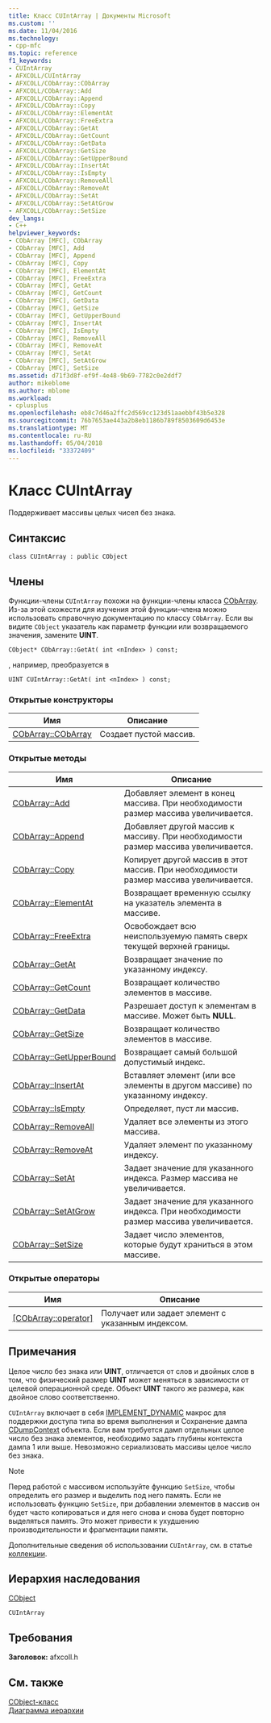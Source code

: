 ```yaml
---
title: Класс CUIntArray | Документы Microsoft
ms.custom: ''
ms.date: 11/04/2016
ms.technology:
- cpp-mfc
ms.topic: reference
f1_keywords:
- CUIntArray
- AFXCOLL/CUIntArray
- AFXCOLL/CObArray::CObArray
- AFXCOLL/CObArray::Add
- AFXCOLL/CObArray::Append
- AFXCOLL/CObArray::Copy
- AFXCOLL/CObArray::ElementAt
- AFXCOLL/CObArray::FreeExtra
- AFXCOLL/CObArray::GetAt
- AFXCOLL/CObArray::GetCount
- AFXCOLL/CObArray::GetData
- AFXCOLL/CObArray::GetSize
- AFXCOLL/CObArray::GetUpperBound
- AFXCOLL/CObArray::InsertAt
- AFXCOLL/CObArray::IsEmpty
- AFXCOLL/CObArray::RemoveAll
- AFXCOLL/CObArray::RemoveAt
- AFXCOLL/CObArray::SetAt
- AFXCOLL/CObArray::SetAtGrow
- AFXCOLL/CObArray::SetSize
dev_langs:
- C++
helpviewer_keywords:
- CObArray [MFC], CObArray
- CObArray [MFC], Add
- CObArray [MFC], Append
- CObArray [MFC], Copy
- CObArray [MFC], ElementAt
- CObArray [MFC], FreeExtra
- CObArray [MFC], GetAt
- CObArray [MFC], GetCount
- CObArray [MFC], GetData
- CObArray [MFC], GetSize
- CObArray [MFC], GetUpperBound
- CObArray [MFC], InsertAt
- CObArray [MFC], IsEmpty
- CObArray [MFC], RemoveAll
- CObArray [MFC], RemoveAt
- CObArray [MFC], SetAt
- CObArray [MFC], SetAtGrow
- CObArray [MFC], SetSize
ms.assetid: d71f3d8f-ef9f-4e48-9b69-7782c0e2ddf7
author: mikeblome
ms.author: mblome
ms.workload:
- cplusplus
ms.openlocfilehash: eb8c7d46a2ffc2d569cc123d51aaebbf43b5e328
ms.sourcegitcommit: 76b7653ae443a2b8eb1186b789f8503609d6453e
ms.translationtype: MT
ms.contentlocale: ru-RU
ms.lasthandoff: 05/04/2018
ms.locfileid: "33372409"
---
```

# <a name="cuintarray-class"></a>Класс CUIntArray
Поддерживает массивы целых чисел без знака.  
  
## <a name="syntax"></a>Синтаксис  
  
```  
class CUIntArray : public CObject  
```  
  
## <a name="members"></a>Члены  
 Функции-члены `CUIntArray` похожи на функции-члены класса [CObArray](../../mfc/reference/cobarray-class.md). Из-за этой схожести для изучения этой функции-члена можно использовать справочную документацию по классу `CObArray`. Если вы видите `CObject` указатель как параметр функции или возвращаемого значения, замените **UINT**.  
  
 `CObject* CObArray::GetAt( int <nIndex> ) const;`  
  
 , например, преобразуется в  
  
 `UINT CUIntArray::GetAt( int <nIndex> ) const;`  
  
### <a name="public-constructors"></a>Открытые конструкторы  
  
|Имя|Описание|  
|----------|-----------------|  
|[CObArray::CObArray](../../mfc/reference/cobarray-class.md#cobarray)|Создает пустой массив.|  
  
### <a name="public-methods"></a>Открытые методы  
  
|Имя|Описание|  
|----------|-----------------|  
|[CObArray::Add](../../mfc/reference/cobarray-class.md#add)|Добавляет элемент в конец массива. При необходимости размер массива увеличивается.|  
|[CObArray::Append](../../mfc/reference/cobarray-class.md#append)|Добавляет другой массив к массиву. При необходимости размер массива увеличивается.|  
|[CObArray::Copy](../../mfc/reference/cobarray-class.md#copy)|Копирует другой массив в этот массив. При необходимости размер массива увеличивается.|  
|[CObArray::ElementAt](../../mfc/reference/cobarray-class.md#elementat)|Возвращает временную ссылку на указатель элемента в массиве.|  
|[CObArray::FreeExtra](../../mfc/reference/cobarray-class.md#freeextra)|Освобождает всю неиспользуемую память сверх текущей верхней границы.|  
|[CObArray::GetAt](../../mfc/reference/cobarray-class.md#getat)|Возвращает значение по указанному индексу.|  
|[CObArray::GetCount](../../mfc/reference/cobarray-class.md#getcount)|Возвращает количество элементов в массиве.|  
|[CObArray::GetData](../../mfc/reference/cobarray-class.md#getdata)|Разрешает доступ к элементам в массиве. Может быть **NULL**.|  
|[CObArray::GetSize](../../mfc/reference/cobarray-class.md#getsize)|Возвращает количество элементов в массиве.|  
|[CObArray::GetUpperBound](../../mfc/reference/cobarray-class.md#getupperbound)|Возвращает самый большой допустимый индекс.|  
|[CObArray::InsertAt](../../mfc/reference/cobarray-class.md#insertat)|Вставляет элемент (или все элементы в другом массиве) по указанному индексу.|  
|[CObArray::IsEmpty](../../mfc/reference/cobarray-class.md#isempty)|Определяет, пуст ли массив.|  
|[CObArray::RemoveAll](../../mfc/reference/cobarray-class.md#removeall)|Удаляет все элементы из этого массива.|  
|[CObArray::RemoveAt](../../mfc/reference/cobarray-class.md#removeat)|Удаляет элемент по указанному индексу.|  
|[CObArray::SetAt](../../mfc/reference/cobarray-class.md#setat)|Задает значение для указанного индекса. Размер массива не увеличивается.|  
|[CObArray::SetAtGrow](../../mfc/reference/cobarray-class.md#setatgrow)|Задает значение для указанного индекса. При необходимости размер массива увеличивается.|  
|[CObArray::SetSize](../../mfc/reference/cobarray-class.md#setsize)|Задает число элементов, которые будут храниться в этом массиве.|  
  
### <a name="public-operators"></a>Открытые операторы  
  
|Имя|Описание|  
|----------|-----------------|  
|[[CObArray::operator]](../../mfc/reference/cobarray-class.md#operator_at)|Получает или задает элемент с указанным индексом.|  
  
## <a name="remarks"></a>Примечания  
 Целое число без знака или **UINT**, отличается от слов и двойных слов в том, что физический размер **UINT** может меняться в зависимости от целевой операционной среде. Объект **UINT** такого же размера, как двойное слово соответственно.  
  
 `CUIntArray` включает в себя [IMPLEMENT_DYNAMIC](run-time-object-model-services.md#implement_dynamic) макрос для поддержки доступа типа во время выполнения и Сохранение дампа [CDumpContext](../../mfc/reference/cdumpcontext-class.md) объекта. Если вам требуется дамп отдельных целое число без знака элементов, необходимо задать глубины контекста дампа 1 или выше. Невозможно сериализовать массивы целое число без знака.  
  
> [!NOTE]
>  Перед работой с массивом используйте функцию `SetSize`, чтобы определить его размер и выделить под него память. Если не использовать функцию `SetSize`, при добавлении элементов в массив он будет часто копироваться и для него снова и снова будет повторно выделяться память. Это может привести к ухудшению производительности и фрагментации памяти.  
  
 Дополнительные сведения об использовании `CUIntArray`, см. в статье [коллекции](../../mfc/collections.md).  
  
## <a name="inheritance-hierarchy"></a>Иерархия наследования  
 [CObject](../../mfc/reference/cobject-class.md)  
  
 `CUIntArray`  
  
## <a name="requirements"></a>Требования  
 **Заголовок:** afxcoll.h  
  
## <a name="see-also"></a>См. также  
 [CObject-класс](../../mfc/reference/cobject-class.md)   
 [Диаграмма иерархии](../../mfc/hierarchy-chart.md)



